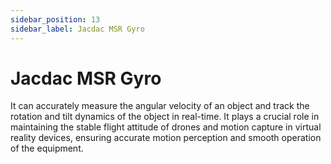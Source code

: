 ```yaml
---
sidebar_position: 13
sidebar_label: Jacdac MSR Gyro
---
```


# Jacdac MSR Gyro

It can accurately measure the angular velocity of an object and track the rotation and tilt dynamics of the object in real-time. It plays a crucial role in maintaining the stable flight attitude of drones and motion capture in virtual reality devices, ensuring accurate motion perception and smooth operation of the equipment.
